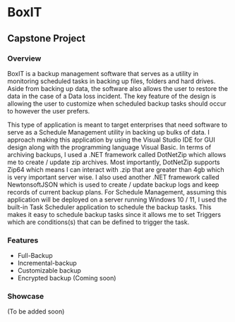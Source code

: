 # BoxIT 
## Capstone Project

### Overview
BoxIT is a backup management software that serves as a utility in monitoring scheduled tasks in backing up files, folders and hard drives. Aside from backing up data, the software also allows the user to restore the data in the case of a Data loss incident. The key feature of the design is allowing the user to customize when scheduled backup tasks should occur to however the user prefers. 

This type of application is meant to target enterprises that need software to serve as a Schedule Management utility in backing up bulks of data. I approach making this application by using the Visual Studio IDE for GUI design along with the programming language Visual Basic. In terms of archiving backups, I used a .NET framework called DotNetZip which allows me to create / update zip archives. Most importantly, DotNetZip supports Zip64 which means I can interact with .zip that are greater than 4gb which is very important server wise. I also used another .NET framework called NewtonsoftJSON which is used to create / update backup logs and keep records of current backup plans. For Schedule Management, assuming this application will be deployed on a server running Windows 10 / 11, I used the built-in Task Scheduler application to schedule the backup tasks. This makes it easy to schedule backup tasks since it allows me to set Triggers which are conditions(s) that can be defined to trigger the task. 

### Features
 - Full-Backup
 - Incremental-backup
 - Customizable backup
 - Encrypted backup (Coming soon)

### Showcase
  (To be added soon) 
